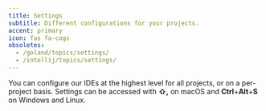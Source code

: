 ```yaml
---
title: Settings
subtitle: Different configurations for your projects.
accent: primary
icon: fas fa-cogs
obsoletes:
  - /goland/topics/settings/
  - /intellij/topics/settings/
---
```


You can configure our IDEs at the highest level for all projects, or on a per-project basis. Settings can be accessed
with **⇧,** on macOS and  **Ctrl**+**Alt**+**S** on Windows and Linux.
